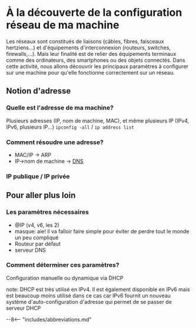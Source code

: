 # À la découverte de la configuration réseau de ma machine

Les réseaux sont constitués de liaisons (câbles, fibres, faisceaux
hertziens...) et d'équipements d'interconnexion (routeurs, switches,
firewalls,...). Mais leur finalité est de relier des équipements
terminaux comme des ordinateurs, des smartphones ou des objets
connectés. Dans cette activité, nous allons découvrir les principaux
paramètres à configurer sur une machine pour qu'elle fonctionne
correctement sur un réseau.

 

## Notion d'adresse
### Quelle est l'adresse de ma machine?

Plusieurs adresses (IP, nom de machine, MAC), et même plusieurs IP (IPv4, IPv6, plusieurs IP...)
`ipconfig -all` / `ip address list`

### Comment résoudre une adresse?

* MAC/IP -> ARP
* IP->nom de machine -> [DNS](glossaire.md#dns)

### IP publique / IP privée



## Pour aller plus loin
### Les paramètres nécessaires 


* @IP (v4, v6, les 2)
* masque: aie! il va falloir faire simple pour éviter de perdre tout le monde un peu compliqué 
* Routeur par défaut 
* serveur DNS


### Comment déterminer ces paramètres? 

Configuration manuelle ou dynamique via DHCP

note: DHCP est très utilisé en IPv4. Il est également disponible en IPv6
mais est beaucoup moins utilisé dans ce cas car IPv6 fournit un nouveau
système d'auto-configuration d'adresse qui permet de se passer de
serveur DHCP



--8<-- "includes/abbreviations.md"
